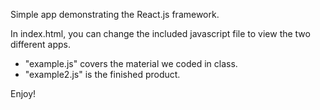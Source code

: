 Simple app demonstrating the React.js framework.

In index.html, you can change the included javascript file to view the two different apps.

* "example.js" covers the material we coded in class.
* "example2.js" is the finished product.


Enjoy!
